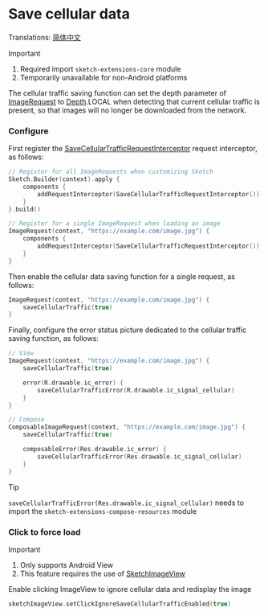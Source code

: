 # Save cellular data

Translations: [简体中文](save_cellular_traffic_zh.md)

> [!IMPORTANT]
> 1. Required import `sketch-extensions-core` module
> 2. Temporarily unavailable for non-Android platforms

The cellular traffic saving function can set the depth parameter of [ImageRequest] to [Depth].LOCAL
when detecting that current cellular traffic is present, so that images will no longer be downloaded
from the network.

### Configure

First register the [SaveCellularTrafficRequestInterceptor] request interceptor, as follows:

```kotlin
// Register for all ImageRequests when customizing Sketch
Sketch.Builder(context).apply {
    components {
        addRequestInterceptor(SaveCellularTrafficRequestInterceptor())
    }
}.build()

// Register for a single ImageRequest when loading an image
ImageRequest(context, "https://example.com/image.jpg") {
    components {
        addRequestInterceptor(SaveCellularTrafficRequestInterceptor())
    }
}
```

Then enable the cellular data saving function for a single request, as follows:

```kotlin
ImageRequest(context, "https://example.com/image.jpg") {
    saveCellularTraffic(true)
}
```

Finally, configure the error status picture dedicated to the cellular traffic saving function, as
follows:

```kotlin
// View
ImageRequest(context, "https://example.com/image.jpg") {
    saveCellularTraffic(true)

    error(R.drawable.ic_error) {
        saveCellularTrafficError(R.drawable.ic_signal_cellular)
    }
}

// Compose
ComposableImageRequest(context, "https://example.com/image.jpg") {
    saveCellularTraffic(true)

    composableError(Res.drawable.ic_error) {
        saveCellularTrafficError(Res.drawable.ic_signal_cellular)
    }
}
```

> [!TIP]
> `saveCellularTrafficError(Res.drawable.ic_signal_cellular)` needs to import the `sketch-extensions-compose-resources` module

### Click to force load

> [!IMPORTANT]
> 1. Only supports Android View
> 2. This feature requires the use of [SketchImageView]

Enable clicking ImageView to ignore cellular data and redisplay the image

```kotlin
sketchImageView.setClickIgnoreSaveCellularTrafficEnabled(true)
```

[Sketch]: ../../sketch-core/src/commonMain/kotlin/com/github/panpf/sketch/Sketch.common.kt

[SketchImageView]: ../../sketch-extensions-view/src/main/kotlin/com/github/panpf/sketch/SketchImageView.kt

[SaveCellularTrafficRequestInterceptor]: ../../sketch-extensions-core/src/commonMain/kotlin/com/github/panpf/sketch/request/SaveCellularTrafficRequestInterceptor.kt

[ImageRequest]: ../../sketch-core/src/commonMain/kotlin/com/github/panpf/sketch/request/ImageRequest.common.kt

[Depth]: ../../sketch-core/src/commonMain/kotlin/com/github/panpf/sketch/request/Depth.kt